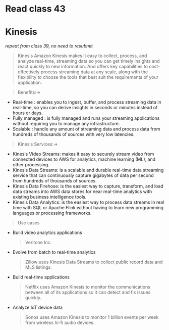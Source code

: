 # Read class 43
# Kinesis


*repeat from class 39, no need to resubmit*

> Kinesis 
 Amazon Kinesis makes it easy to collect, process, and analyze real-time, streaming data so you can get timely insights and react quickly to new information. And offers key capabilities to cost-effectively process streaming data at any scale, along with the flexibility to choose the tools that best suit the requirements of your application.

> Benefits:->
 - Real-time : enables you to ingest, buffer, and process streaming data in real-time, so you can derive insights in seconds or minutes instead of hours or days.
 - Fully managed : is fully managed and runs your streaming applications without requiring you to manage any infrastructure.
 - Scalable : handle any amount of streaming data and process data from hundreds of thousands of sources with very low latencies.

> Kinesis Services:->
 - Kinesis Video Streams: makes it easy to securely stream video from connected devices to AWS for analytics, machine learning (ML), and other processing.
 - Kinesis Data Streams: is a scalable and durable real-time data streaming service that can continuously capture gigabytes of data per second from hundreds of thousands of sources.  
 - Kinesis Data Firehose: is the easiest way to capture, transform, and load data streams into AWS data stores for near real-time analytics with existing business intelligence tools.
 - Kinesis Data Analytics: is the easiest way to process data streams in real time with SQL or Apache Flink without having to learn new programming languages or processing frameworks.


> Use cases
 - Build video analytics applications 
   > Veritone Inc. 
 - Evolve from batch to real-time analytics
   > Zillow uses Kinesis Data Streams to collect public record data and MLS listings.
 - Build real-time applications
   > Netflix uses Amazon Kinesis to monitor the communications between all of its applications so it can detect and fix issues quickly.
 - Analyze IoT device data
   > Sonos uses Amazon Kinesis to monitor 1 billion events per week from wireless hi-fi audio devices.

